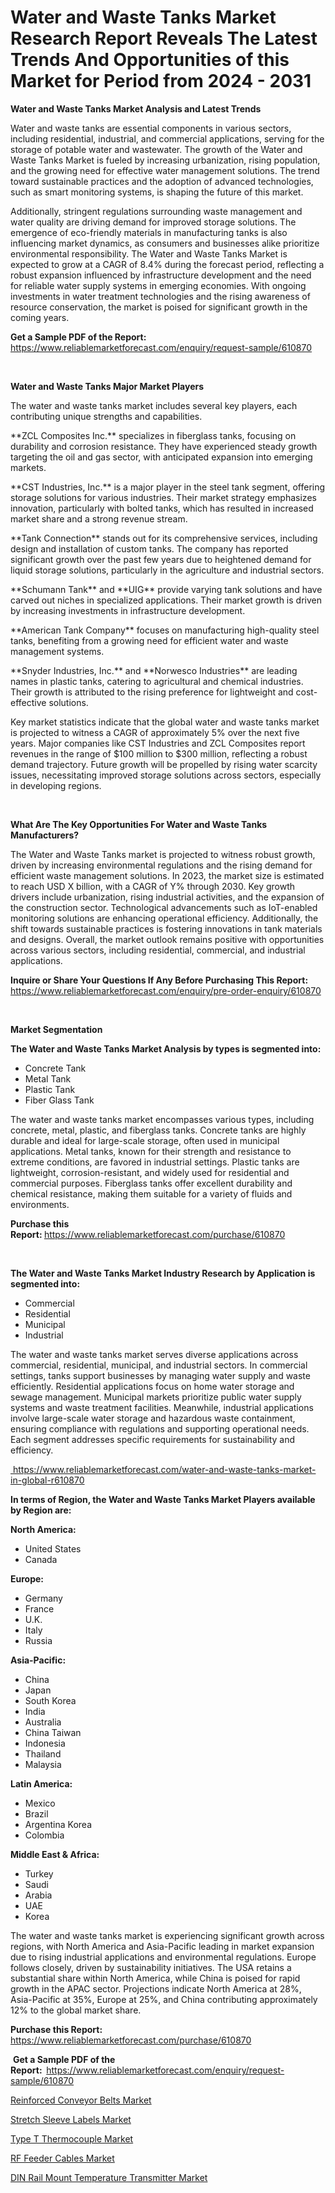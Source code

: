 <p><h1>Water and Waste Tanks Market Research Report Reveals The Latest Trends And Opportunities of this Market for Period from 2024 - 2031</h1></p><p><strong>Water and Waste Tanks Market Analysis and Latest Trends</strong></p>
<p><p>Water and waste tanks are essential components in various sectors, including residential, industrial, and commercial applications, serving for the storage of potable water and wastewater. The growth of the Water and Waste Tanks Market is fueled by increasing urbanization, rising population, and the growing need for effective water management solutions. The trend toward sustainable practices and the adoption of advanced technologies, such as smart monitoring systems, is shaping the future of this market. </p><p>Additionally, stringent regulations surrounding waste management and water quality are driving demand for improved storage solutions. The emergence of eco-friendly materials in manufacturing tanks is also influencing market dynamics, as consumers and businesses alike prioritize environmental responsibility. The Water and Waste Tanks Market is expected to grow at a CAGR of 8.4% during the forecast period, reflecting a robust expansion influenced by infrastructure development and the need for reliable water supply systems in emerging economies. With ongoing investments in water treatment technologies and the rising awareness of resource conservation, the market is poised for significant growth in the coming years.</p></p>
<p><strong>Get a Sample PDF of the Report:&nbsp;</strong> <a href="https://www.reliablemarketforecast.com/enquiry/request-sample/610870?utm_campaign=1178&utm_medium=2&utm_source=Github&utm_content=ia&utm_term=29092024&utm_id=water-and-waste-tanks">https://www.reliablemarketforecast.com/enquiry/request-sample/610870</a></p>
<p>&nbsp;</p>
<p><strong>Water and Waste Tanks Major Market Players</strong></p>
<p><p>The water and waste tanks market includes several key players, each contributing unique strengths and capabilities. </p><p>**ZCL Composites Inc.** specializes in fiberglass tanks, focusing on durability and corrosion resistance. They have experienced steady growth targeting the oil and gas sector, with anticipated expansion into emerging markets.</p><p>**CST Industries, Inc.** is a major player in the steel tank segment, offering storage solutions for various industries. Their market strategy emphasizes innovation, particularly with bolted tanks, which has resulted in increased market share and a strong revenue stream.</p><p>**Tank Connection** stands out for its comprehensive services, including design and installation of custom tanks. The company has reported significant growth over the past few years due to heightened demand for liquid storage solutions, particularly in the agriculture and industrial sectors.</p><p>**Schumann Tank** and **UIG** provide varying tank solutions and have carved out niches in specialized applications. Their market growth is driven by increasing investments in infrastructure development.</p><p>**American Tank Company** focuses on manufacturing high-quality steel tanks, benefiting from a growing need for efficient water and waste management systems.</p><p>**Snyder Industries, Inc.** and **Norwesco Industries** are leading names in plastic tanks, catering to agricultural and chemical industries. Their growth is attributed to the rising preference for lightweight and cost-effective solutions.</p><p>Key market statistics indicate that the global water and waste tanks market is projected to witness a CAGR of approximately 5% over the next five years. Major companies like CST Industries and ZCL Composites report revenues in the range of $100 million to $300 million, reflecting a robust demand trajectory. Future growth will be propelled by rising water scarcity issues, necessitating improved storage solutions across sectors, especially in developing regions.</p></p>
<p>&nbsp;</p>
<p><strong>What Are The Key Opportunities For Water and Waste Tanks Manufacturers?</strong></p>
<p><p>The Water and Waste Tanks market is projected to witness robust growth, driven by increasing environmental regulations and the rising demand for efficient waste management solutions. In 2023, the market size is estimated to reach USD X billion, with a CAGR of Y% through 2030. Key growth drivers include urbanization, rising industrial activities, and the expansion of the construction sector. Technological advancements such as IoT-enabled monitoring solutions are enhancing operational efficiency. Additionally, the shift towards sustainable practices is fostering innovations in tank materials and designs. Overall, the market outlook remains positive with opportunities across various sectors, including residential, commercial, and industrial applications.</p></p>
<p><strong>Inquire or Share Your Questions If Any Before Purchasing This Report:</strong> <a href="https://www.reliablemarketforecast.com/enquiry/pre-order-enquiry/610870?utm_campaign=1178&utm_medium=2&utm_source=Github&utm_content=ia&utm_term=29092024&utm_id=water-and-waste-tanks">https://www.reliablemarketforecast.com/enquiry/pre-order-enquiry/610870</a></p>
<p>&nbsp;</p>
<p><strong>Market Segmentation</strong></p>
<p><strong>The Water and Waste Tanks Market Analysis by types is segmented into:</strong></p>
<p><ul><li>Concrete Tank</li><li>Metal Tank</li><li>Plastic Tank</li><li>Fiber Glass Tank</li></ul></p>
<p><p>The water and waste tanks market encompasses various types, including concrete, metal, plastic, and fiberglass tanks. Concrete tanks are highly durable and ideal for large-scale storage, often used in municipal applications. Metal tanks, known for their strength and resistance to extreme conditions, are favored in industrial settings. Plastic tanks are lightweight, corrosion-resistant, and widely used for residential and commercial purposes. Fiberglass tanks offer excellent durability and chemical resistance, making them suitable for a variety of fluids and environments.</p></p>
<p><strong>Purchase this Report:&nbsp;</strong><a href="https://www.reliablemarketforecast.com/purchase/610870?utm_campaign=1178&utm_medium=2&utm_source=Github&utm_content=ia&utm_term=29092024&utm_id=water-and-waste-tanks">https://www.reliablemarketforecast.com/purchase/610870</a></p>
<p>&nbsp;</p>
<p><strong>The Water and Waste Tanks Market Industry Research by Application is segmented into:</strong></p>
<p><ul><li>Commercial</li><li>Residential</li><li>Municipal</li><li>Industrial</li></ul></p>
<p><p>The water and waste tanks market serves diverse applications across commercial, residential, municipal, and industrial sectors. In commercial settings, tanks support businesses by managing water supply and waste efficiently. Residential applications focus on home water storage and sewage management. Municipal markets prioritize public water supply systems and waste treatment facilities. Meanwhile, industrial applications involve large-scale water storage and hazardous waste containment, ensuring compliance with regulations and supporting operational needs. Each segment addresses specific requirements for sustainability and efficiency.</p></p>
<p><a href="https://www.reliablemarketforecast.com/water-and-waste-tanks-market-in-global-r610870?utm_campaign=1178&utm_medium=2&utm_source=Github&utm_content=ia&utm_term=29092024&utm_id=water-and-waste-tanks">&nbsp;https://www.reliablemarketforecast.com/water-and-waste-tanks-market-in-global-r610870</a></p>
<p><strong>In terms of Region, the Water and Waste Tanks Market Players available by Region are:</strong></p>
<p>
    <p> <strong> North America: </strong>
        <ul>
            <li>United States</li>
            <li>Canada</li>
        </ul>
        </p> 
    <p> <strong> Europe: </strong>
        <ul>
            <li>Germany</li>
            <li>France</li>
            <li>U.K.</li>
            <li>Italy</li>
            <li>Russia</li>
        </ul>
        </p> 
    <p> <strong> Asia-Pacific: </strong>
        <ul>
            <li>China</li>
            <li>Japan</li>
            <li>South Korea</li>
            <li>India</li>
            <li>Australia</li>
            <li>China Taiwan</li>
            <li>Indonesia</li>
            <li>Thailand</li>
            <li>Malaysia</li>
        </ul>
        </p> 
    <p> <strong> Latin America: </strong>
        <ul>
            <li>Mexico</li>
            <li>Brazil</li>
            <li>Argentina Korea</li>
            <li>Colombia</li>
        </ul>
        </p> 
    <p> <strong> Middle East & Africa: </strong>
        <ul>
            <li>Turkey</li>
            <li>Saudi</li>
            <li>Arabia</li>
            <li>UAE</li>
            <li>Korea</li>
        </ul>
    </p>
    </p>
<p><p>The water and waste tanks market is experiencing significant growth across regions, with North America and Asia-Pacific leading in market expansion due to rising industrial applications and environmental regulations. Europe follows closely, driven by sustainability initiatives. The USA retains a substantial share within North America, while China is poised for rapid growth in the APAC sector. Projections indicate North America at 28%, Asia-Pacific at 35%, Europe at 25%, and China contributing approximately 12% to the global market share.</p></p>
<p><strong>Purchase this Report: </strong><a href="https://www.reliablemarketforecast.com/purchase/610870?utm_campaign=1178&utm_medium=2&utm_source=Github&utm_content=ia&utm_term=29092024&utm_id=water-and-waste-tanks">https://www.reliablemarketforecast.com/purchase/610870</a></p>
<p>&nbsp;<strong>Get a Sample PDF of the Report:&nbsp;&nbsp;</strong><a href="https://www.reliablemarketforecast.com/enquiry/request-sample/610870?utm_campaign=1178&utm_medium=2&utm_source=Github&utm_content=ia&utm_term=29092024&utm_id=water-and-waste-tanks">https://www.reliablemarketforecast.com/enquiry/request-sample/610870</a></p>
<p><strong></strong></p>
<p><p><a href="https://github.com/PeterParrish5/Market-Research-Report-List-6/blob/main/reinforced-conveyor-belts-market.md?utm_campaign=1178&utm_medium=2&utm_source=Github&utm_content=ia&utm_term=29092024&utm_id=water-and-waste-tanks">Reinforced Conveyor Belts Market</a></p><p><a href="https://www.linkedin.com/pulse/strategic-market-insights-global-stretch-sleeve-labels-2024-6i1cc?utm_campaign=1178&utm_medium=2&utm_source=Github&utm_content=ia&utm_term=29092024&utm_id=water-and-waste-tanks">Stretch Sleeve Labels Market</a></p><p><a href="https://issuu.com/reportprime-2/docs/type-t-thermocouple-market-size-203_e2f099e37a9632?utm_campaign=1178&utm_medium=2&utm_source=Github&utm_content=ia&utm_term=29092024&utm_id=water-and-waste-tanks">Type T Thermocouple Market</a></p><p><a href="https://www.linkedin.com/pulse/why-should-you-invest-rf-feeder-cables-market-trends-leading-zeu4f?utm_campaign=1178&utm_medium=2&utm_source=Github&utm_content=ia&utm_term=29092024&utm_id=water-and-waste-tanks">RF Feeder Cables Market</a></p><p><a href="https://issuu.com/reportprime-2/docs/din-rail-mount-temperature-transmit_321cba476ba63d?utm_campaign=1178&utm_medium=2&utm_source=Github&utm_content=ia&utm_term=29092024&utm_id=water-and-waste-tanks">DIN Rail Mount Temperature Transmitter Market</a></p></p>